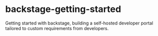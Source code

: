 # backstage-getting-started
Getting started with backstage, building a self-hosted developer portal tailored to custom requirements from developers.
